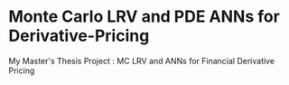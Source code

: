 # Monte Carlo LRV and PDE ANNs for Derivative-Pricing
My Master's Thesis Project : MC LRV and ANNs for Financial Derivative Pricing 
